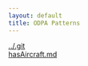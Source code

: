 ```yaml
---
layout: default
title: ODPA Patterns
---
```

  
[../.git](../.git)  
[hasAircraft.md](../.gitAirline/hasAircraft)  
